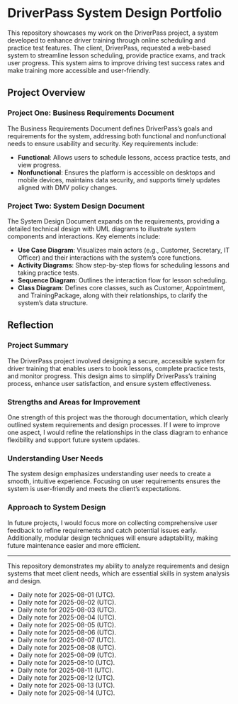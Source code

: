 # DriverPass System Design Portfolio

This repository showcases my work on the DriverPass project, a system developed to enhance driver training through online scheduling and practice test features. The client, DriverPass, requested a web-based system to streamline lesson scheduling, provide practice exams, and track user progress. This system aims to improve driving test success rates and make training more accessible and user-friendly.

## Project Overview

### Project One: Business Requirements Document
The Business Requirements Document defines DriverPass’s goals and requirements for the system, addressing both functional and nonfunctional needs to ensure usability and security. Key requirements include:
- **Functional**: Allows users to schedule lessons, access practice tests, and view progress.
- **Nonfunctional**: Ensures the platform is accessible on desktops and mobile devices, maintains data security, and supports timely updates aligned with DMV policy changes.

### Project Two: System Design Document
The System Design Document expands on the requirements, providing a detailed technical design with UML diagrams to illustrate system components and interactions. Key elements include:
- **Use Case Diagram**: Visualizes main actors (e.g., Customer, Secretary, IT Officer) and their interactions with the system’s core functions.
- **Activity Diagrams**: Show step-by-step flows for scheduling lessons and taking practice tests.
- **Sequence Diagram**: Outlines the interaction flow for lesson scheduling.
- **Class Diagram**: Defines core classes, such as Customer, Appointment, and TrainingPackage, along with their relationships, to clarify the system’s data structure.

## Reflection

### Project Summary
The DriverPass project involved designing a secure, accessible system for driver training that enables users to book lessons, complete practice tests, and monitor progress. This design aims to simplify DriverPass’s training process, enhance user satisfaction, and ensure system effectiveness.

### Strengths and Areas for Improvement
One strength of this project was the thorough documentation, which clearly outlined system requirements and design processes. If I were to improve one aspect, I would refine the relationships in the class diagram to enhance flexibility and support future system updates.

### Understanding User Needs
The system design emphasizes understanding user needs to create a smooth, intuitive experience. Focusing on user requirements ensures the system is user-friendly and meets the client’s expectations.

### Approach to System Design
In future projects, I would focus more on collecting comprehensive user feedback to refine requirements and catch potential issues early. Additionally, modular design techniques will ensure adaptability, making future maintenance easier and more efficient.

---

This repository demonstrates my ability to analyze requirements and design systems that meet client needs, which are essential skills in system analysis and design.
- Daily note for 2025-08-01 (UTC).
- Daily note for 2025-08-02 (UTC).
- Daily note for 2025-08-03 (UTC).
- Daily note for 2025-08-04 (UTC).
- Daily note for 2025-08-05 (UTC).
- Daily note for 2025-08-06 (UTC).
- Daily note for 2025-08-07 (UTC).
- Daily note for 2025-08-08 (UTC).
- Daily note for 2025-08-09 (UTC).
- Daily note for 2025-08-10 (UTC).
- Daily note for 2025-08-11 (UTC).
- Daily note for 2025-08-12 (UTC).
- Daily note for 2025-08-13 (UTC).
- Daily note for 2025-08-14 (UTC).
